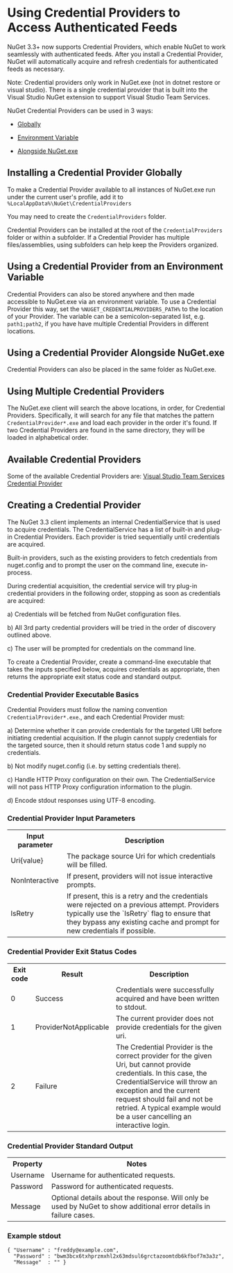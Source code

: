 # Using Credential Providers to Access Authenticated Feeds

NuGet 3.3+ now supports Credential Providers, which enable NuGet to work seamlessly with authenticated feeds. 
After you install a Credential Provider, NuGet will automatically acquire and refresh credentials for authenticated feeds as necessary.

Note: Credential providers only work in NuGet.exe (not in dotnet restore or visual studio). There is a single credential provider that is built into the Visual Studio NuGet extension to support Visual Studio Team Services.

NuGet Credential Providers can be used in 3 ways:

* [Globally](#installing-a-credential-provider-globally)

* [Environment Variable](#using-a-credential-provider-from-an-environment-variable)

* [Alongside NuGet.exe](#using-a-credential-provider-alongside-nugetexe)

## Installing a Credential Provider Globally

To make a Credential Provider available to all instances of NuGet.exe run under the current user's profile, 
add it to `%LocalAppData%\NuGet\CredentialProviders`

You may need to create the `CredentialProviders` folder.

Credential Providers can be installed at the root of the `CredentialProviders` folder or within a subfolder. If a Credential Provider has multiple files/assemblies, using subfolders can help keep the Providers organized.

## Using a Credential Provider from an Environment Variable

Credential Providers can also be stored anywhere and then made accessible to NuGet.exe via an environment variable. To use a Credential Provider this way, set the `%NUGET_CREDENTIALPROVIDERS_PATH%` to the location of your Provider. The variable can be a semicolon-separated list, e.g. `path1;path2`, if you have have multiple Credential Providers in different locations.

## Using a Credential Provider Alongside NuGet.exe

Credential Providers can also be placed in the same folder as NuGet.exe.

## Using Multiple Credential Providers

The NuGet.exe client will search the above locations, in order, for Credential Providers. Specifically, it will search for any file that matches the pattern `CredentialProvider*.exe` and load each provider in the order it's found. If two Credential Providers are found in the same directory, they will be loaded in alphabetical order.

## Available Credential Providers

Some of the available Credential Providers are: [Visual Studio Team Services Credential Provider](https://www.visualstudio.com/get-started/package/use/auth#vsts-credential-provider)

## Creating a Credential Provider

The NuGet 3.3 client implements an internal CredentialService that is used to acquire credentials. The CredentialService has a list of built-in and plug-in Credential Providers. Each provider is tried sequentially until credentials are acquired.

Built-in providers, such as the existing providers to fetch credentials from nuget.config and to
prompt the user on the command line, execute in-process. 

During credential acquisition, the credential service will try plug-in credential providers in the following order, stopping as soon as credentials are acquired:

a) Credentials will be fetched from NuGet configuration files.

b) All 3rd party credential providers will be tried in the order of discovery outlined above.

c) The user will be prompted for credentials on the command line.

To create a Credential Provider, create a command-line executable that takes the inputs specified below, acquires credentials as appropriate, then returns the appropriate exit status code and standard output.

### Credential Provider Executable Basics

Credential Providers must follow the naming convention `CredentialProvider*.exe`., and each Credential Provider must:

a) Determine whether it can provide credentials for the targeted URI before initiating credential acquisition. If     the plugin cannot supply credentials for the targeted source, then it should return
   status code 1 and supply no credentials.

b) Not modify nuget.config (i.e. by setting credentials there).

c) Handle HTTP Proxy configuration on their own. The CredentialService will not pass HTTP Proxy configuration   information to the plugin.

d) Encode stdout responses using UTF-8 encoding.

### Credential Provider Input Parameters

<table>
<th>Input parameter</th>
<th>Description</th>
    <tr>
        <td>Uri{value}</td>
        <td>The package source Uri for which credentials will be filled.</td>
    </tr>
    <tr>
        <td>NonInteractive</td>
        <td>If present, providers will not issue interactive prompts.</td>
    </tr>
    <tr>
        <td>IsRetry</td>
        <td>If present, this is a retry and the credentials were rejected on a previous attempt. Providers typically use the `IsRetry` flag to ensure that they bypass any existing cache and prompt for new credentials if possible.</td>
    </tr>
</table>

### Credential Provider Exit Status Codes

<table>
<th>Exit code</th>
<th>Result</th>
<th>Description</th>
    <tr>
        <td>0</td>
        <td>Success</td>
        <td>Credentials were successfully acquired and have been written to stdout.</td>
    </tr>
    <tr>
        <td>1</td>
        <td>ProviderNotApplicable</td>
        <td>The current provider does not provide credentials for the given uri.</td>
    </tr>
    <tr>
        <td>2</td>
        <td>Failure</td>
        <td>The Credential Provider is the correct provider for the given Uri, but cannot provide credentials.  In this case, the CredentialService will throw an exception and the current request should fail and not be retried. A typical example would be a user cancelling an interactive login.</td>
    </tr>
</table>

### Credential Provider Standard Output

<table>
<th>Property</th>
<th>Notes</th>
    <tr>
        <td>Username</td>
        <td>Username for authenticated requests.
        </td>
    </tr>
    <tr>
        <td>Password</td>
        <td>Password for authenticated requests.</td>
    </tr>
    <tr>
        <td>Message</td>
        <td>Optional details about the response.  Will only be used by NuGet to show additional error details in failure cases.</td>
    </tr>
</table>

### Example stdout

    { "Username" : "freddy@example.com",
      "Password" : "bwm3bcx6txhprzmxhl2x63mdsul6grctazoomtdb6kfbof7m3a3z",
      "Message"  : "" }

